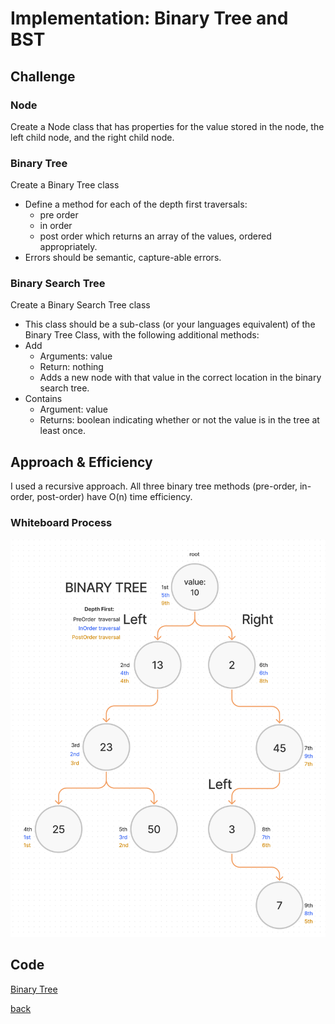 # Implementation: Binary Tree and BST

## Challenge

### **Node**

Create a Node class that has properties for the value stored in the node, the left child node, and the right child node.

### **Binary Tree**

Create a Binary Tree class

- Define a method for each of the depth first traversals:
  - pre order
  - in order
  - post order which returns an array of the values, ordered appropriately.
- Errors should be semantic, capture-able errors.

### **Binary Search Tree**

Create a Binary Search Tree class

- This class should be a sub-class (or your languages equivalent) of the Binary Tree Class, with the following additional methods:
- Add
  - Arguments: value
  - Return: nothing
  - Adds a new node with that value in the correct location in the binary search tree.
- Contains
  - Argument: value
  - Returns: boolean indicating whether or not the value is in the tree at least once.

## Approach & Efficiency

I used a recursive approach. All three binary tree methods (pre-order, in-order, post-order) have O(n) time efficiency.

### Whiteboard Process

![Binary Tree](./binary-tree.png)

## Code

[Binary Tree](./binary-tree.js)

[back](../README.md)
